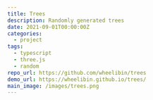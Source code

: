 ```yaml
---
title: Trees
description: Randomly generated trees
date: 2021-09-01T00:00:00Z
categories:
  - project
tags:
  - typescript
  - three.js
  - random
repo_url: https://github.com/wheelibin/trees
demo_url: https://wheelibin.github.io/trees/
main_image: /images/trees.png
---
```

